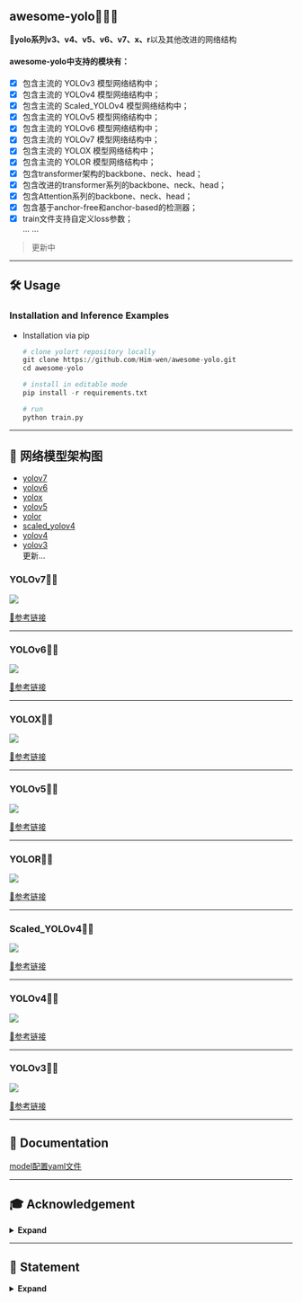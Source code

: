 ## awesome-yolo🎈🎈🎈

<div align=“center”>

🚀**yolo系列v3、v4、v5、v6、v7、x、r**以及其他改进的网络结构

#### awesome-yolo中支持的模块有：

- [x] 包含主流的 YOLOv3 模型网络结构中；
- [x] 包含主流的 YOLOv4 模型网络结构中；
- [x] 包含主流的 Scaled_YOLOv4 模型网络结构中；
- [x] 包含主流的 YOLOv5 模型网络结构中；
- [x] 包含主流的 YOLOv6 模型网络结构中；
- [x] 包含主流的 YOLOv7 模型网络结构中；
- [x] 包含主流的 YOLOX 模型网络结构中；
- [x] 包含主流的 YOLOR 模型网络结构中；
- [x] 包含transformer架构的backbone、neck、head；
- [x] 包含改进的transformer系列的backbone、neck、head；
- [x] 包含Attention系列的backbone、neck、head；
- [x] 包含基于anchor-free和anchor-based的检测器；
- [x] train文件支持自定义loss参数；  
...
...

> 更新中
______________________________________________________________________

## 🛠️ Usage

### Installation and Inference Examples

- Installation via pip
  ```python
  # clone yolort repository locally
  git clone https://github.com/Him-wen/awesome-yolo.git
  cd awesome-yolo
  
  # install in editable mode
  pip install -r requirements.txt

  # run
  python train.py
  ```
______________________________________________________________________

## 🍋 网络模型架构图
* [yolov7](https://github.com/Him-wen/awesome-yolo#yolov7)
* [yolov6](https://github.com/Him-wen/awesome-yolo#yolov7)
* [yolox](https://github.com/Him-wen/awesome-yolo#yolox)
* [yolov5](https://github.com/Him-wen/awesome-yolo#yolov5)
* [yolor](https://github.com/Him-wen/awesome-yolo#yolor)
* [scaled_yolov4](https://github.com/Him-wen/awesome-yolo#scaled_yolov4)
* [yolov4](https://github.com/Him-wen/awesome-yolo#yolov4)
* [yolov3](https://github.com/Him-wen/awesome-yolo#yolov3)  
更新...

### YOLOv7🚀🎈

<img src='docs/image/yolov7_model.jpg'>

[🔗参考链接](https://mp.weixin.qq.com/s/VEcUIaDrhc1ETIPr39l4rg)
______________________________________________________________________

### YOLOv6🚀🎈

<img src='docs/image/yolov6_model.jpg'>

[🔗参考链接](https://mp.weixin.qq.com/s/DFSROue8InARk-96I_Kptg)

______________________________________________________________________

### YOLOX🚀🎈

<img src='docs/image/yolox_model.png'>

[🔗参考链接](https://blog.csdn.net/qq_37541097/article/details/125132817)

______________________________________________________________________

### YOLOv5🚀🎈

<img src='docs/image/yolov5_model.jpg'>

[🔗参考链接](https://blog.csdn.net/qq_37541097/article/details/123594351)

______________________________________________________________________

### YOLOR🚀🎈

<img src='docs/image/yolor_model.jpg'>

[🔗参考链接](https://zhuanlan.zhihu.com/p/524548477)

______________________________________________________________________

### Scaled_YOLOv4🚀🎈

<img src='docs/image/scaled_yolov4.png'>

[🔗参考链接](https://arxiv.org/abs/2011.08036)

______________________________________________________________________

### YOLOv4🚀🎈

<img src='docs/image/yolov4_model.png'>

[🔗参考链接](https://blog.csdn.net/qq_37541097/article/details/123229946)

______________________________________________________________________

### YOLOv3🚀🎈

<img src='docs/image/yolov3_model.jpg'>

[🔗参考链接](https://zhuanlan.zhihu.com/p/143747206)

______________________________________________________________________

## 🍉 Documentation
[model配置yaml文件](docs/model.md)
______________________________________________________________________

## 🎓 Acknowledgement

<details><summary> <b>Expand</b> </summary>

* [AlexeyAB.darknet](https://github.com/AlexeyAB/darknet)
* [yolov3](https://github.com/ultralytics/yolov3)
* [yolov4](https://github.com/WongKinYiu/PyTorch_YOLOv4)
* [scaled_yolov4](https://github.com/WongKinYiu/ScaledYOLOv4)
* [yolov5](https://github.com/ultralytics/yolov5)
* [yolov6](https://github.com/meituan/YOLOv6)
* [yolov7](https://github.com/WongKinYiu/yolov7)
* [yolor](https://github.com/WongKinYiu/yolor)
* [yolox](https://github.com/Megvii-BaseDetection/YOLOX)
* [yolou](https://github.com/jizhishutong/YOLOU)
* [attention](https://github.com/xmu-xiaoma666/External-Attention-pytorch)
</details>

______________________________________________________________________

## 🌰 Statement
<details><summary> <b>Expand</b> </summary>

* The content of this site is only for sharing notes. If some content is infringing, please use issue to contact to delete it